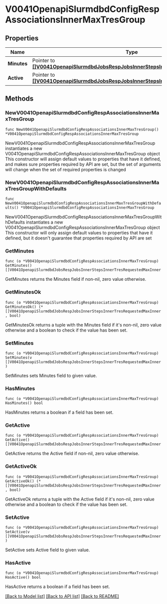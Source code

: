 # V0041OpenapiSlurmdbdConfigRespAssociationsInnerMaxTresGroup

## Properties

Name | Type | Description | Notes
------------ | ------------- | ------------- | -------------
**Minutes** | Pointer to [**[]V0041OpenapiSlurmdbdJobsRespJobsInnerStepsInnerTresRequestedMaxInner**](V0041OpenapiSlurmdbdJobsRespJobsInnerStepsInnerTresRequestedMaxInner.md) | GrpTRESMins | [optional] 
**Active** | Pointer to [**[]V0041OpenapiSlurmdbdJobsRespJobsInnerStepsInnerTresRequestedMaxInner**](V0041OpenapiSlurmdbdJobsRespJobsInnerStepsInnerTresRequestedMaxInner.md) | GrpTRESRunMins | [optional] 

## Methods

### NewV0041OpenapiSlurmdbdConfigRespAssociationsInnerMaxTresGroup

`func NewV0041OpenapiSlurmdbdConfigRespAssociationsInnerMaxTresGroup() *V0041OpenapiSlurmdbdConfigRespAssociationsInnerMaxTresGroup`

NewV0041OpenapiSlurmdbdConfigRespAssociationsInnerMaxTresGroup instantiates a new V0041OpenapiSlurmdbdConfigRespAssociationsInnerMaxTresGroup object
This constructor will assign default values to properties that have it defined,
and makes sure properties required by API are set, but the set of arguments
will change when the set of required properties is changed

### NewV0041OpenapiSlurmdbdConfigRespAssociationsInnerMaxTresGroupWithDefaults

`func NewV0041OpenapiSlurmdbdConfigRespAssociationsInnerMaxTresGroupWithDefaults() *V0041OpenapiSlurmdbdConfigRespAssociationsInnerMaxTresGroup`

NewV0041OpenapiSlurmdbdConfigRespAssociationsInnerMaxTresGroupWithDefaults instantiates a new V0041OpenapiSlurmdbdConfigRespAssociationsInnerMaxTresGroup object
This constructor will only assign default values to properties that have it defined,
but it doesn't guarantee that properties required by API are set

### GetMinutes

`func (o *V0041OpenapiSlurmdbdConfigRespAssociationsInnerMaxTresGroup) GetMinutes() []V0041OpenapiSlurmdbdJobsRespJobsInnerStepsInnerTresRequestedMaxInner`

GetMinutes returns the Minutes field if non-nil, zero value otherwise.

### GetMinutesOk

`func (o *V0041OpenapiSlurmdbdConfigRespAssociationsInnerMaxTresGroup) GetMinutesOk() (*[]V0041OpenapiSlurmdbdJobsRespJobsInnerStepsInnerTresRequestedMaxInner, bool)`

GetMinutesOk returns a tuple with the Minutes field if it's non-nil, zero value otherwise
and a boolean to check if the value has been set.

### SetMinutes

`func (o *V0041OpenapiSlurmdbdConfigRespAssociationsInnerMaxTresGroup) SetMinutes(v []V0041OpenapiSlurmdbdJobsRespJobsInnerStepsInnerTresRequestedMaxInner)`

SetMinutes sets Minutes field to given value.

### HasMinutes

`func (o *V0041OpenapiSlurmdbdConfigRespAssociationsInnerMaxTresGroup) HasMinutes() bool`

HasMinutes returns a boolean if a field has been set.

### GetActive

`func (o *V0041OpenapiSlurmdbdConfigRespAssociationsInnerMaxTresGroup) GetActive() []V0041OpenapiSlurmdbdJobsRespJobsInnerStepsInnerTresRequestedMaxInner`

GetActive returns the Active field if non-nil, zero value otherwise.

### GetActiveOk

`func (o *V0041OpenapiSlurmdbdConfigRespAssociationsInnerMaxTresGroup) GetActiveOk() (*[]V0041OpenapiSlurmdbdJobsRespJobsInnerStepsInnerTresRequestedMaxInner, bool)`

GetActiveOk returns a tuple with the Active field if it's non-nil, zero value otherwise
and a boolean to check if the value has been set.

### SetActive

`func (o *V0041OpenapiSlurmdbdConfigRespAssociationsInnerMaxTresGroup) SetActive(v []V0041OpenapiSlurmdbdJobsRespJobsInnerStepsInnerTresRequestedMaxInner)`

SetActive sets Active field to given value.

### HasActive

`func (o *V0041OpenapiSlurmdbdConfigRespAssociationsInnerMaxTresGroup) HasActive() bool`

HasActive returns a boolean if a field has been set.


[[Back to Model list]](../README.md#documentation-for-models) [[Back to API list]](../README.md#documentation-for-api-endpoints) [[Back to README]](../README.md)


